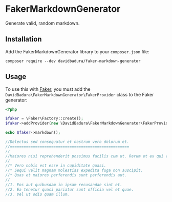 FakerMarkdownGenerator
======================

Generate valid, random markdown.


Installation
------------

Add the FakerMarkdownGenerator library to your `composer.json` file:

```
composer require --dev davidbadura/faker-markdown-generator
```

Usage
-----

To  use this with [Faker](https://github.com/fzaninotto/Faker), you must add the `DavidBadura\FakerMarkdownGenerator\FakerProvider` class to the Faker generator:

```php
<?php

$faker = \Faker\Factory::create();
$faker->addProvider(new \DavidBadura\FakerMarkdownGenerator\FakerProvider($faker));

echo $faker->markdown();

//Delectus sed consequatur et nostrum vero dolorum et.
//====================================================
//
//Maiores nisi reprehenderit possimus facilis cum ut. Rerum et ex qui velit consequatur voluptas. Reiciendis delectus culpa eum tempora quia voluptatem aut est.
//
//* Vero nobis est esse in cupiditate quasi.
//* Sequi velit magnam molestias expedita fuga non suscipit.
//* Quas et maiores perferendis sunt perferendis aut.
//
//1. Eos aut quibusdam in ipsam recusandae sint et.
//2. Ea tenetur quasi pariatur sunt officia vel et quae.
//3. Vel ut odio quam illum.

```
